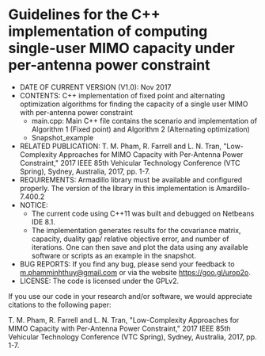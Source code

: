 # Guidelines for the C++ implementation of computing single-user MIMO capacity under per-antenna power constraint 

* DATE OF CURRENT VERSION (V1.0): Nov 2017 
* CONTENTS: C++ implementation of fixed point and alternating optimization algorithms for finding the capacity of a single user MIMO with per-antenna power constraint
  - main.cpp: Main C++ file contains the scenario and implementation of Algorithm 1 (Fixed point) and Algorithm 2 (Alternating optimization)
  - Snapshot_example
* RELATED PUBLICATION: 
T. M. Pham, R. Farrell and L. N. Tran, "Low-Complexity Approaches for MIMO Capacity with Per-Antenna Power Constraint," 2017 IEEE 85th Vehicular Technology Conference (VTC Spring), Sydney, Australia, 2017, pp. 1-7.
* REQUIREMENTS: Armadillo library must be available and configured properly. The version of the library in this implementation is Amardillo-7.400.2
* NOTICE:
  - The current code using C++11 was built and debugged on Netbeans IDE 8.1.
  - The implementation generates results for the covariance matrix, capacity, duality gap/ relative objective error, and number of iterations. One can then save and plot the data using any available software or scripts as an example in the snapshot.  
* BUG REPORTS: If you find any bug, please send your feedback to m.phamminhthuy@gmail.com or via the website https://goo.gl/urop2o.
* LICENSE: The code is licensed under the GPLv2.


If you use our code in your research and/or software, we would appreciate citations to the following paper:

T. M. Pham, R. Farrell and L. N. Tran, "Low-Complexity Approaches for MIMO Capacity with Per-Antenna Power Constraint," 2017 IEEE 85th Vehicular Technology Conference (VTC Spring), Sydney, Australia, 2017, pp. 1-7.




